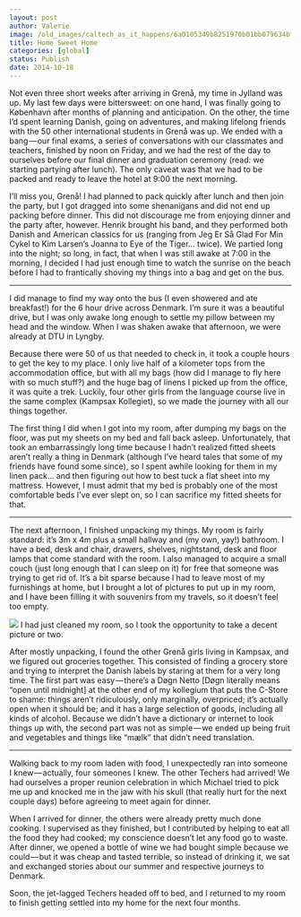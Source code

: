 ```yaml
---
layout: post
author: Valerie
image: /old_images/caltech_as_it_happens/6a0105349b8251970b01bb079634bf970d.jpg
title: Home Sweet Home 
categories: [global]
status: Publish
date: 2014-10-18
---
```


Not even three short weeks after arriving in Grenå, my time in Jylland was up. My last few days were bittersweet: on one hand, I was finally going to København after months of planning and anticipation. On the other, the time I’d spent learning Danish, going on adventures, and making lifelong friends with the 50 other international students in Grenå was up. We ended with a bang — our final exams, a series of conversations with our classmates and teachers, finished by noon on Friday, and we had the rest of the day to ourselves before our final dinner and graduation ceremony (read: we starting partying after lunch). The only caveat was that we had to be packed and ready to leave the hotel at 9:00 the next morning.

I’ll miss you, Grenå!
I had planned to pack quickly after lunch and then join the party, but I got dragged into some shenanigans and did not end up packing before dinner. This did not discourage me from enjoying dinner and the party after, however. Henrik brought his band, and they performed both Danish and American classics for us (ranging from Jeg Er Så Glad For Min Cykel to Kim Larsen’s Joanna to Eye of the Tiger… twice). We partied long into the night; so long, in fact, that when I was still awake at 7:00 in the morning, I decided I had just enough time to watch the sunrise on the beach before I had to frantically shoving my things into a bag and get on the bus.

---

I did manage to find my way onto the bus (I even showered and ate breakfast!) for the 6 hour drive across Denmark. I’m sure it was a beautiful drive, but I was only awake long enough to settle my pillow between my head and the window. When I was shaken awake that afternoon, we were already at DTU in Lyngby.

Because there were 50 of us that needed to check in, it took a couple hours to get the key to my place. I only live half of a kilometer tops from the accommodation office, but with all my bags (how did I manage to fly here with so much stuff?) and the huge bag of linens I picked up from the office, it was quite a trek. Luckily, four other girls from the language course live in the same complex (Kampsax Kollegiet), so we made the journey with all our things together.

The first thing I did when I got into my room, after dumping my bags on the floor, was put my sheets on my bed and fall back asleep. Unfortunately, that took an embarrassingly long time because I hadn’t realized fitted sheets aren’t really a thing in Denmark (although I’ve heard tales that some of my friends have found some since), so I spent awhile looking for them in my linen pack… and then figuring out how to best tuck a flat sheet into my mattress. However, I must admit that my bed is probably one of the most comfortable beds I’ve ever slept on, so I can sacrifice my fitted sheets for that.

---

The next afternoon, I finished unpacking my things. My room is fairly standard: it’s 3m x 4m plus a small hallway and (my own, yay!) bathroom. I have a bed, desk and chair, drawers, shelves, nightstand, desk and floor lamps that come standard with the room. I also managed to acquire a small couch (just long enough that I can sleep on it) for free that someone was trying to get rid of. It’s a bit sparse because I had to leave most of my furnishings at home, but I brought a lot of pictures to put up in my room, and I have been filling it with souvenirs from my travels, so it doesn’t feel too empty.


![](/old_images/caltech_as_it_happens/6a0105349b8251970b01b7c6f10b38970b.jpg)
I had just cleaned my room, so I took the opportunity to take a decent picture or two.

After mostly unpacking, I found the other Grenå girls living in Kampsax, and we figured out groceries together. This consisted of finding a grocery store and trying to interpret the Danish labels by staring at them for a very long time. The first part was easy — there’s a Døgn Netto [Døgn literally means “open until midnight] at the other end of my kollegium that puts the C-Store to shame: things aren’t ridiculously, only marginally, overpriced; it’s actually open when it should be; and it has a large selection of goods, including all kinds of alcohol. Because we didn’t have a dictionary or internet to look things up with, the second part was not as simple — we ended up being fruit and vegetables and things like “mælk” that didn’t need translation.

---

Walking back to my room laden with food, I unexpectedly ran into someone I knew — actually, four someones I knew. The other Techers had arrived! We had ourselves a proper reunion celebration in which Michael tried to pick me up and knocked me in the jaw with his skull (that really hurt for the next couple days) before agreeing to meet again for dinner.

When I arrived for dinner, the others were already pretty much done cooking. I supervised as they finished, but I contributed by helping to eat all the food they had cooked; my conscience doesn’t let any food go to waste. After dinner, we opened a bottle of wine we had bought simple because we could — but it was cheap and tasted terrible, so instead of drinking it, we sat and exchanged stories about our summer and respective journeys to Denmark.

Soon, the jet-lagged Techers headed off to bed, and I returned to my room to finish getting settled into my home for the next four months.

